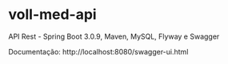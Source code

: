 # voll-med-api
API Rest - Spring Boot 3.0.9, Maven, MySQL, Flyway e Swagger

Documentação: http://localhost:8080/swagger-ui.html
